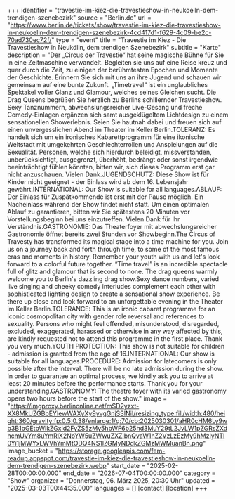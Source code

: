 +++
identifier = "travestie-im-kiez-die-travestieshow-in-neukoelln-dem-trendigen-szenebezirk"
source = "Berlin.de"
url = "https://www.berlin.de/tickets/show/travestie-im-kiez-die-travestieshow-in-neukoelln-dem-trendigen-szenebezirk-4cd417d1-f629-4c09-be2c-70ad730ec72f/"
type = "event"
title = "Travestie im Kiez - Die Travestieshow in Neukölln, dem trendigen Szenebezirk"
subtitle = "Karte"
description = "Der „Circus der Travestie“ hat seine magische Bühne für Sie in eine Zeitmaschine verwandelt. Begleiten sie uns auf eine Reise kreuz und quer durch die Zeit, zu einigen der berühmtesten Epochen und Momente der Geschichte. Erinnern Sie sich mit uns an ihre Jugend und schauen wir gemeinsam auf eine bunte Zukunft. „Timetravel“ ist ein unglaubliches Spektakel voller Glanz und Glamour, welches seines Gleichen sucht. Die Drag Queens begrüßen Sie herzlich zu Berlins schillernder Travestieshow. Sexy Tanznummern, abwechslungsreicher Live-Gesang und freche Comedy-Einlagen ergänzen sich samt ausgeklügeltem Lichtdesign zu einem sensationellen Showerlebnis. Seien Sie hautnah dabei und freuen sich auf einen unvergesslichen Abend im Theater im Keller Berlin.TOLERANZ: Es handelt sich um ein ironisches Kabarettprogramm für eine ikonische Weltstadt mit umgekehrten Geschlechterrollen und Anspielungen auf die Sexualität. Personen, welche sich hierdurch beleidigt, missverstanden, unberücksichtigt, ausgegrenzt, überhöht, bedrängt oder sonst irgendwie beeinträchtigt fühlen könnten, bitten wir, sich dieses Programm erst gar nicht anzuschauen. Vielen Dank.JUGENDSCHUTZ: Diese Show ist für Kinder nicht geeignet - der Einlass wird ab dem 16. Lebensjahr gewährt.INTERNATIONAL: Our Show is suitable for all languages.ABLAUF: Der Einlass für Zuspätkommende ist erst mit der Pause möglich. Ein Nacheinlass während der Show findet nicht statt. Um einen optimalen Ablauf zu garantieren, bitten wir Sie spätestens 20 Minuten vor Vorstellungsbeginn bei uns einzutreffen. Vielen Dank für Ihr Verständnis.GASTRONOMIE: Das Theaterfoyer mit abwechslungsreicher Gastronomie öffnet bereits zwei Stunden vor Showbeginn.The Circus of Travesty has transformed its magical stage into a time machine for you. Join us on a journey back and forth through time, to some of the most famous eras and moments in history. Remember your youth with us and let's look forward to a colorful future together. “Time travel” is an incredible spectacle full of glitz and glamour that is second to none. The drag queens warmly welcome you to Berlin's dazzling drag show.Sexy dance numbers, varied live singing and cheeky comedy interludes complement each other with sophisticated lighting design to create a sensational show experience. Be there up close and look forward to an unforgettable evening in the Theater im Keller Berlin.TOLERANCE: This is an ironic cabaret programme for an iconic cosmopolitan city with gender role reversal and references to sexuality. Persons who might feel offended, misunderstood, disregarded, excluded, exaggerated, harassed or otherwise in any way affected by this, are kindly requested not to attend this programme in the first place. Thank you very much.YOUTH PROTECTION: This show is not suitable for children - admission is granted from the age of 16.INTERNATIONAL: Our show is suitable for all languages.PROCEDURE: Admission for latecomers is only possible after the interval. There will be no late admission during the show. In order to guarantee an optimal process, we kindly ask you to arrive at least 20 minutes before the performance starts. Thank you for your understanding.GASTRONOMY: The theatre foyer with its varied gastronomy opens two hours before the start of the show."
image = "https://imgproxy.berlinonline.net/mSD2yzxt-XX8MkUZGBbEYIewWAXyXy9yvgGnjSSINiI/resizing_type:fill/width:480/height:360/gravity:fp:0.5:0.38/enlarge:1/q:70/cb:2025030301/aHR0cHM6Ly9wb3B1bGEtbWlkZGxld2FyZS5zMy5hbWF6b25hd3MuY29tL2JvLW1pZGRsZXdhcmUvYm8uYmRlX2NoYW5uZWwuZXZlbnQvaW1hZ2VzLzEzMy9hMzIyNTI0Yi1jMWYxLWVhYmMtODQ4NS1lZGMyNDdkZGMzMWMuanBn.png"
image_bucket = "https://storage.googleapis.com/fem-readup.appspot.com/travestie-im-kiez-die-travestieshow-in-neukoelln-dem-trendigen-szenebezirk.webp"
start_date = "2025-02-28T00:00:00.000"
end_date = "2026-07-04T00:00:00.000"
category = "Show"
organizer = "Donnerstag, 06. März 2025, 20:30 Uhr"
updated = "2025-03-03T00:44:35.000"
languages = []
[contact]
[location]
+++